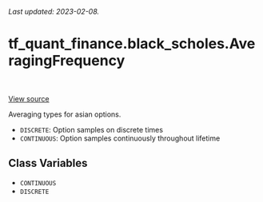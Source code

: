 <!--
This file is generated by a tool. Do not edit directly.
For open-source contributions the docs will be updated automatically.
-->

*Last updated: 2023-02-08.*

<div itemscope itemtype="http://developers.google.com/ReferenceObject">
<meta itemprop="name" content="tf_quant_finance.black_scholes.AveragingFrequency" />
<meta itemprop="path" content="Stable" />
<meta itemprop="property" content="CONTINUOUS"/>
<meta itemprop="property" content="DISCRETE"/>
</div>

# tf_quant_finance.black_scholes.AveragingFrequency

<!-- Insert buttons and diff -->

<table class="tfo-notebook-buttons tfo-api" align="left">
</table>

<a target="_blank" href="https://github.com/google/tf-quant-finance/blob/master/tf_quant_finance/black_scholes/asian_prices.py">View source</a>



Averaging types for asian options.

<!-- Placeholder for "Used in" -->

* `DISCRETE`: Option samples on discrete times
* `CONTINUOUS`: Option samples continuously throughout lifetime

## Class Variables

* `CONTINUOUS` <a id="CONTINUOUS"></a>
* `DISCRETE` <a id="DISCRETE"></a>
